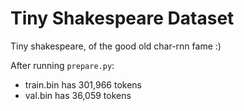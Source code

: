 
# Tiny Shakespeare Dataset

Tiny shakespeare, of the good old char-rnn fame :)

After running `prepare.py`:

- train.bin has 301,966 tokens
- val.bin has 36,059 tokens

